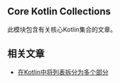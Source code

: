 ## Core Kotlin Collections

此模块包含有关核心Kotlin集合的文章。

## 相关文章

+ [在Kotlin中将列表拆分为多个部分](docs/在Kotlin中将列表拆分为多个部分.md)